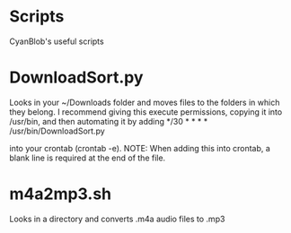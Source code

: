 Scripts
=======
CyanBlob's useful scripts

DownloadSort.py
===============
Looks in your ~/Downloads folder and moves files to the folders in which they belong.
I recommend giving this execute permissions, copying it into /usr/bin, and then automating it by adding 
*/30 * * * * /usr/bin/DownloadSort.py

into your crontab (crontab -e).
NOTE: When adding this into crontab, a blank line is required at the end of the file.

m4a2mp3.sh
==========
Looks in a directory and converts .m4a audio files to .mp3
